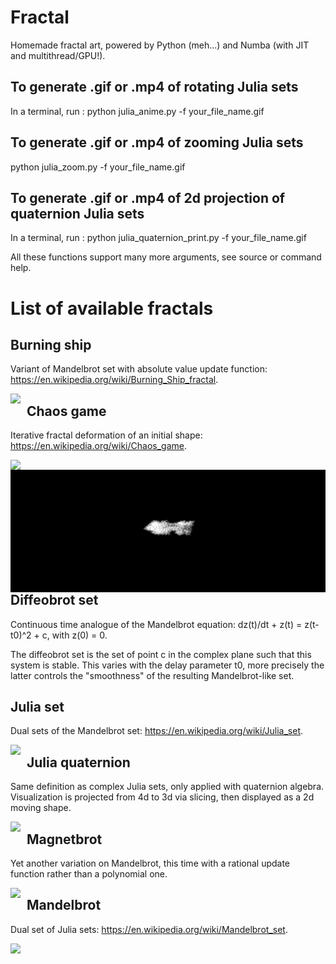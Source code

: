 # Fractal
Homemade fractal art, powered by Python (meh...) and Numba (with JIT and multithread/GPU!).

## To generate .gif or .mp4 of rotating Julia sets
In a terminal, run :
python julia_anime.py -f your_file_name.gif

## To generate .gif or .mp4 of zooming Julia sets
python julia_zoom.py -f your_file_name.gif

## To generate .gif or .mp4 of 2d projection of quaternion Julia sets
In a terminal, run :
python julia_quaternion_print.py -f your_file_name.gif

All these functions support many more arguments, see source or command help.

# List of available fractals

##  Burning ship
Variant of Mandelbrot set with absolute value update function: https://en.wikipedia.org/wiki/Burning_Ship_fractal.

<img src="./burning_ship/images/burning_ship.png"
     style="float: left; margin-right: 10px;" />
     
## Chaos game
Iterative fractal deformation of an initial shape: https://en.wikipedia.org/wiki/Chaos_game.


<img src="./chaos_game/sierpinski_batman.gif"
     style="float: left; margin-right: 10px;" />
     

<img src="./chaos_game/sierpinski_dachshund.gif"
     style="float: left; margin-right: 10px;" />
     
## Diffeobrot set
Continuous time analogue of the Mandelbrot equation:
dz(t)/dt + z(t) = z(t-t0)^2 + c, with z(0) = 0.

The diffeobrot set is the set of point c in the complex plane such that this system is stable. This varies with the delay parameter t0, more precisely the latter controls the "smoothness" of the resulting Mandelbrot-like set.

## Julia set 
Dual sets of the Mandelbrot set: https://en.wikipedia.org/wiki/Julia_set.

<img src="./julia/images/julia_0.285_0.01.png"
     style="float: left; margin-right: 10px;" />
     
## Julia quaternion
Same definition as complex Julia sets, only applied with quaternion algebra. Visualization is projected from 4d to 3d via slicing, then displayed as a 2d moving shape.

<img src="./julia_quaternion/images/julia_quaternion_0285_001_0005_0005.gif"
     style="float: left; margin-right: 10px;" />
     
## Magnetbrot
Yet another variation on Mandelbrot, this time with a rational update function rather than a polynomial one.
     
<img src="./magnetbrot/pictures/magnetbrot.png"
     style="float: left; margin-right: 10px;" />
     
## Mandelbrot
Dual set of Julia sets: https://en.wikipedia.org/wiki/Mandelbrot_set.

<img src="./mandelbrot/images/mandelbrot.png"
     style="float: left; margin-right: 10px;" />
